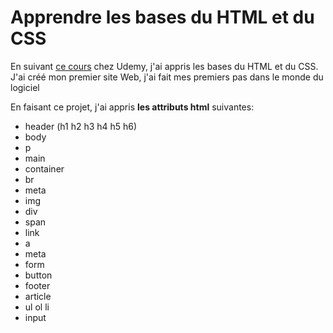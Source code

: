   <h1>Apprendre les bases du HTML et du CSS</h1>
    <p>
      En suivant
      <a
        href="https://www.udemy.com/course/komple-sifirdan-web-gelistirme-kursu"
        target="_blank"
        >ce cours</a
      >
      chez Udemy, j'ai appris les bases du HTML et du CSS. J'ai créé mon premier
      site Web, j'ai fait mes premiers pas dans le monde du logiciel
    </p>
    <p>En faisant ce projet, j'ai appris <strong>les attributs html</strong>  suivantes:
        <ul>
            <li>header (h1 h2 h3 h4 h5 h6)</li>
            <li>body</li>
            <li>p</li>
            <li>main</li>
            <li>container</li>
            <li>br</li>
            <li>meta</li>
            <li>img</li>
            <li>div</li>
            <li>span</li>
            <li>link</li>
            <li>a</li>
            <li>meta</li>
            <li>form</li>
            <li>button</li>
            <li>footer</li>
            <li>article</li>
            <li>ul ol li</li>
            <li>input</li>          
      </ul>
  </p>